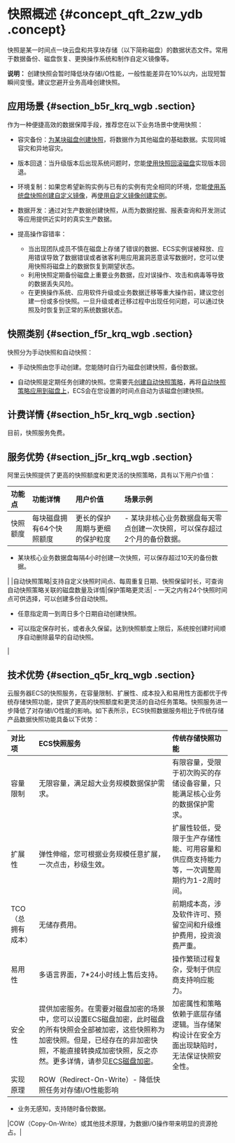 # 快照概述 {#concept_qft_2zw_ydb .concept}

快照是某一时间点一块云盘和共享块存储（以下简称磁盘）的数据状态文件。常用于数据备份、磁盘恢复、更换操作系统和制作自定义镜像等。

**说明：** 创建快照会暂时降低块存储I/O性能，一般性能差异在10%以内，出现短暂瞬间变慢。建议您避开业务高峰创建快照。

## 应用场景 {#section_b5r_krq_wgb .section}

作为一种便捷高效的数据保障手段，推荐您在以下业务场景中使用快照：

-   容灾备份：[为某块磁盘创建快照](../../../../../intl.zh-CN/快照/使用快照/创建快照.md#)，将数据作为其他磁盘的基础数据。实现同城容灾和异地容灾。

-   版本回退：当升级版本后出现系统问题时，您能[使用快照回滚磁盘](../../../../../intl.zh-CN/块存储/云盘/回滚云盘.md#)实现版本回退。

-   环境复制：如果您希望新购实例与已有的实例有完全相同的环境，您能[使用系统盘快照创建自定义镜像](../../../../../intl.zh-CN/镜像/自定义镜像/创建自定义镜像/使用快照创建自定义镜像.md#)，再[使用自定义镜像创建实例](../../../../../intl.zh-CN/实例/实例生命周期/创建实例/使用自定义镜像创建实例.md#)。

-   数据开发：通过对生产数据创建快照，从而为数据挖掘、报表查询和开发测试等应用提供近实时的真实生产数据。

-   提高操作容错率：

    -   当出现团队成员不慎在磁盘上存储了错误的数据、ECS实例误被释放、应用错误导致了数据错误或者骇客利用应用漏洞恶意读写数据时，您可以使用快照将磁盘上的数据恢复到期望状态。
    -   利用快照定期备份磁盘上重要业务数据，应对误操作、攻击和病毒等导致的数据丢失风险。
    -   在更换操作系统、应用软件升级或业务数据迁移等重大操作前，建议您创建一份或多份快照。一旦升级或者迁移过程中出现任何问题，可以通过快照及时恢复到正常的系统数据状态。

## 快照类别 {#section_f5r_krq_wgb .section}

快照分为手动快照和自动快照：

-   手动快照由您手动创建。您能随时自行为磁盘创建快照，备份数据。

-   自动快照是定期任务创建的快照。您需要先[创建自动快照策略](../../../../../intl.zh-CN/快照/使用快照/使用快照回滚云盘.md#)，再将[自动快照策略应用到磁盘上](../../../../../intl.zh-CN/快照/使用快照/使用自动快照策略.md#)，ECS会在您设置的时间点自动为该磁盘创建快照。


## 计费详情 {#section_h5r_krq_wgb .section}

目前，快照服务免费。

## 服务优势 {#section_j5r_krq_wgb .section}

阿里云快照提供了更高的快照额度和更灵活的快照策略，具有以下用户价值：

|功能点|功能详情|用户价值|场景示例|
|:--|:---|:---|:---|
|快照额度|每块磁盘拥有64个快照额度|更长的保护周期与更细的保护粒度| -   某块非核心业务数据盘每天零点创建一次快照，可以保存超过2个月的备份数据。

-   某块核心业务数据盘每隔4小时创建一次快照，可以保存超过10天的备份数据。


 |
|自动快照策略|支持自定义快照时间点、每周重复日期、快照保留时长，可查询自动快照策略关联的磁盘数量及详情|保护策略更灵活| -   一天之内有24个快照时间点可供选择，可以创建多份自动快照。

-   任意指定周一到周日多个日期自动创建快照。

-   可以指定保存时长，或者永久保留。达到快照额度上限后，系统按创建时间顺序自动删除最早的自动快照。


 |

## 技术优势 {#section_q5r_krq_wgb .section}

云服务器ECS的快照服务，在容量限制、扩展性、成本投入和易用性方面都优于传统存储快照功能，提供了更高的快照额度和更灵活的自动任务策略。快照服务进一步降低了对存储I/O性能的影响。如下表所示，ECS快照数据服务相比于传统存储产品数据快照功能具备以下优势：

|对比项|ECS快照服务|传统存储快照功能|
|:--|:------|:-------|
|容量限制|无限容量，满足超大业务规模数据保护需求。|有限容量，受限于初次购买的存储设备容量，只能满足核心业务的数据保护需求。|
|扩展性|弹性伸缩，您可根据业务规模任意扩展，一次点击，秒级生效。|扩展性较低，受限于生产存储性能、可用容量和供应商支持能力等，一次调整周期约为1-2周时间。|
|TCO（总拥有成本）|无储存费用。|前期成本高，涉及软件许可、预留空间和升级维护费用，投资浪费严重。|
|易用性|多语言界面，7\*24小时线上售后支持。|操作繁琐过程复杂，受制于供应商支持响应能力。|
|安全性|提供加密服务。在需要对磁盘加密的场景中，您可以设置ECS磁盘加密，此时磁盘的所有快照会全部被加密，这些快照称为加密快照。但是，已经存在的非加密快照，不能直接转换成加密快照，反之亦然。更多详情，请参见[ECS磁盘加密](intl.zh-CN/块存储/云盘/ECS云盘加密.md#)。|加密属性和策略依赖于底层存储逻辑。当存储架构设计在安全方面出现缺陷时，无法保证快照安全性。|
|实现原理|ROW（Redirect-On-Write）-   降低快照任务对存储I/O性能影响
-   业务无感知，支持随时备份数据。

|COW（Copy-On-Write）或其他技术原理，为数据I/O操作带来明显的资源抢占。|

